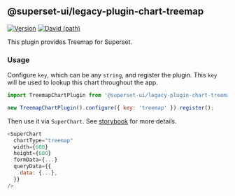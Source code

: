 ## @superset-ui/legacy-plugin-chart-treemap

[![Version](https://img.shields.io/npm/v/@superset-ui/legacy-plugin-chart-treemap.svg?style=flat-square)](https://www.npmjs.com/package/@superset-ui/legacy-plugin-chart-treemap)
[![David (path)](https://img.shields.io/david/apache-superset/superset-ui-plugins.svg?path=packages%2Fsuperset-ui-legacy-plugin-chart-treemap&style=flat-square)](https://david-dm.org/apache-superset/superset-ui-plugins?path=packages/superset-ui-legacy-plugin-chart-treemap)

This plugin provides Treemap for Superset.

### Usage

Configure `key`, which can be any `string`, and register the plugin. This `key` will be used to
lookup this chart throughout the app.

```js
import TreemapChartPlugin from '@superset-ui/legacy-plugin-chart-treemap';

new TreemapChartPlugin().configure({ key: 'treemap' }).register();
```

Then use it via `SuperChart`. See
[storybook](https://apache-superset.github.io/superset-ui-plugins/?selectedKind=plugin-chart-treemap)
for more details.

```js
<SuperChart
  chartType="treemap"
  width={600}
  height={600}
  formData={...}
  queryData={{
    data: {...},
  }}
/>
```
